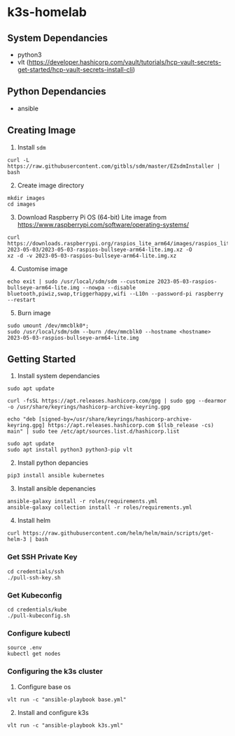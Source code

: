 # k3s-homelab

## System Dependancies

 * python3
 * vlt (https://developer.hashicorp.com/vault/tutorials/hcp-vault-secrets-get-started/hcp-vault-secrets-install-cli)

## Python Dependancies

 * ansible


## Creating Image

1. Install `sdm`

`curl -L https://raw.githubusercontent.com/gitbls/sdm/master/EZsdmInstaller | bash`

2. Create image directory

```
mkdir images
cd images
```

3. Download Raspberry Pi OS (64-bit) Lite image from https://www.raspberrypi.com/software/operating-systems/

```
curl https://downloads.raspberrypi.org/raspios_lite_arm64/images/raspios_lite_arm64-2023-05-03/2023-05-03-raspios-bullseye-arm64-lite.img.xz -O
xz -d -v 2023-05-03-raspios-bullseye-arm64-lite.img.xz
```

4. Customise image

```
echo exit | sudo /usr/local/sdm/sdm --customize 2023-05-03-raspios-bullseye-arm64-lite.img --nowpa --disable bluetooth,piwiz,swap,triggerhappy,wifi --L10n --password-pi raspberry --restart
```

5. Burn image

```
sudo umount /dev/mmcblk0*;
sudo /usr/local/sdm/sdm --burn /dev/mmcblk0 --hostname <hostname> 2023-05-03-raspios-bullseye-arm64-lite.img
```

## Getting Started

1. Install system dependancies

```
sudo apt update

curl -fsSL https://apt.releases.hashicorp.com/gpg | sudo gpg --dearmor -o /usr/share/keyrings/hashicorp-archive-keyring.gpg

echo "deb [signed-by=/usr/share/keyrings/hashicorp-archive-keyring.gpg] https://apt.releases.hashicorp.com $(lsb_release -cs) main" | sudo tee /etc/apt/sources.list.d/hashicorp.list

sudo apt update
sudo apt install python3 python3-pip vlt
```

2. Install python depancies

`pip3 install ansible kubernetes`

3. Install ansible depenancies

```
ansible-galaxy install -r roles/requirements.yml
ansible-galaxy collection install -r roles/requirements.yml
```

4. Install helm

```
curl https://raw.githubusercontent.com/helm/helm/main/scripts/get-helm-3 | bash
```

### Get SSH Private Key

```
cd credentials/ssh
./pull-ssh-key.sh
```

### Get Kubeconfig

```
cd credentials/kube
./pull-kubeconfig.sh
```

### Configure kubectl

```
source .env
kubectl get nodes
```

### Configuring the k3s cluster

1. Configure base os

`vlt run -c "ansible-playbook base.yml"`

2. Install and configure k3s

`vlt run -c "ansible-playbook k3s.yml"`

